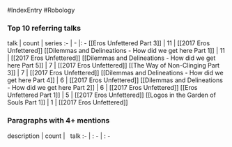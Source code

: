 #IndexEntry #Robology

### Top 10 referring talks
talk | count | series
:- | - |: -
[[Eros Unfettered Part 3]] | 11 | [[2017 Eros Unfettered]]
[[Dilemmas and Delineations - How did we get here Part 1]] | 11 | [[2017 Eros Unfettered]]
[[Dilemmas and Delineations - How did we get here Part 5]] | 7 | [[2017 Eros Unfettered]]
[[The Way of Non-Clinging Part 3]] | 7 | [[2017 Eros Unfettered]]
[[Dilemmas and Delineations - How did we get here Part 4]] | 6 | [[2017 Eros Unfettered]]
[[Dilemmas and Delineations - How did we get here Part 2]] | 6 | [[2017 Eros Unfettered]]
[[Eros Unfettered Part 1]] | 5 | [[2017 Eros Unfettered]]
[[Logos in the Garden of Souls Part 1]] | 1 | [[2017 Eros Unfettered]]

### Paragraphs with 4+ mentions
description | count | &nbsp;&nbsp;talk
:- | : - | : -

